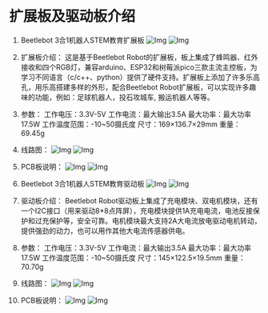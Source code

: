 # 扩展板及驱动板介绍

 1. Beetlebot 3合1机器人STEM教育扩展板
![Img](/media/img-20230523095911.png)
![Img](/media/img-20230523095610.png)

 1. 扩展板介绍： 
这是基于Beetlebot Robot的扩展板，板上集成了蜂鸣器、红外接收和四个RGB灯，兼容arduino、ESP32和树莓派pico三款主流主控板，为学习不同语言（c/c++、python）提供了硬件支持。扩展板上添加了许多乐高孔，用乐高搭建多样的外形，配合Beetlebot Robot扩展板，可以实现许多趣味的功能，例如：足球机器人，投石攻城车, 搬运机器人等等。

 2. 参数：
工作电压：3.3V-5V
工作电流：最大输出3.5A
最大功率：最大功率17.5W
工作温度范围：-10~50摄氏度
尺寸：169×136.7×29mm
重量：69.45g

 3. 线路图：
![Img](/media/img-20230329132152.png)
![Img](/media/img-20230329132323.png)

 4. PCB板说明：
![Img](/media/img-20230329141601.png)
![Img](/media/img-20230523094432.png)


 2. Beetlebot 3合1机器人STEM教育驱动板
![Img](/media/img-20230523100126.png)
![Img](/media/img-20230523102347.png)
 
 1. 驱动板介绍：
Beetlebot Robot驱动板上集成了充电模块、双电机模块，还有一个I2C接口（用来驱动8*8点阵屏），充电模块提供1A充电电流，电池反接保护和过充保护等，安全可靠。电机模块最大支持2A大电流放电驱动电机转动，提供强劲的动力，也可以用作其他大电流传感器供电。

 2. 参数：
工作电压：3.3V-5V
工作电流：最大输出3.5A
最大功率：最大功率17.5W
工作温度范围：-10~50摄氏度
尺寸：145×122.5×19.5mm
重量：70.70g

 3. 线路图：
![Img](/media/img-20230329132822.png)
![Img](/media/img-20230329133014.png)

 4. PCB板说明：
![Img](/media/img-20230329143936.png)
![Img](/media/img-20230523102259.png)

